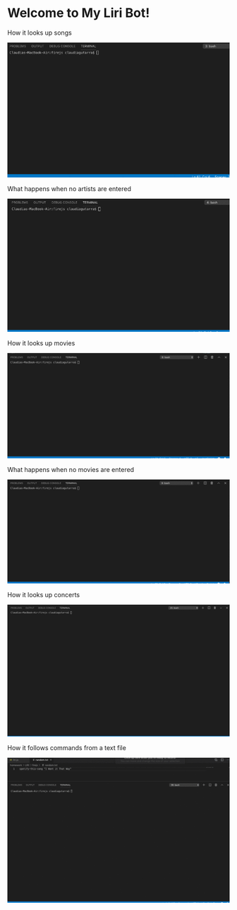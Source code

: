 

<h1> Welcome to My Liri Bot! </h1>

<p> How it looks up songs </p>

![spotify](images/spotify.gif)

<p> What happens when no artists are entered </p>

![spotifynone](images/spotify-none.gif)

<p> How it looks up movies </p>

![movies](images/movie.gif)

<p> What happens when no movies are entered </p>

![moviesnone](images/movie-none.gif)

<p> How it looks up concerts </p>

![concert](images/concert.gif)

<p> How it follows commands from a text file </p>

![dowhatitsays](images/do-what-it-says.gif)
  
